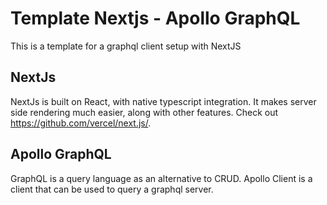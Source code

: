 # Template Nextjs - Apollo GraphQL
This is a template for a graphql client setup with NextJS

## NextJs

NextJs is built on React, with native typescript integration. It makes server side rendering much easier, along with other features. Check out https://github.com/vercel/next.js/.

## Apollo GraphQL

GraphQL is a query language as an alternative to CRUD. Apollo Client is a client that can be used to query a graphql server.
